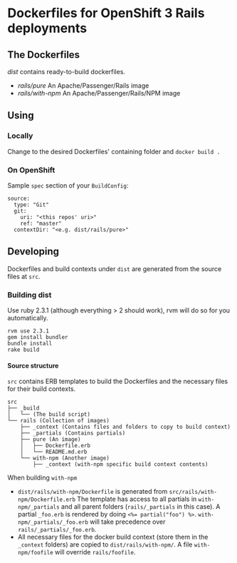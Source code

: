 # Dockerfiles for OpenShift 3 Rails deployments

## The Dockerfiles

_dist_ contains ready-to-build dockerfiles.

* _rails/pure_ An Apache/Passenger/Rails image
* _rails/with-npm_ An Apache/Passenger/Rails/NPM image

## Using

### Locally

Change to the desired Dockerfiles' containing folder and `docker build .`

### On OpenShift

Sample `spec` section of your `BuildConfig`:

    source:
      type: "Git"
      git: 
        uri: "<this repos' uri>"
        ref: "master"
      contextDir: "<e.g. dist/rails/pure>" 

## Developing

Dockerfiles and build contexts under `dist` are generated from the source files at `src`.

### Building dist

Use ruby 2.3.1 (although everything > 2 should work), rvm will do so for you automatically.
 
    rvm use 2.3.1
    gem install bundler
    bundle install
    rake build
    
#### Source structure

`src` contains ERB templates to build the Dockerfiles and the necessary files for their build contexts.

    src
    ├── _build
    │   └── (The build script)
    └── rails (Collection of images)
        ├── _context (Contains files and folders to copy to build context)
        ├── _partials (Contains partials)
        ├── pure (An image)
        │   ├── Dockerfile.erb
        │   └── README.md.erb
        └── with-npm (Another image)
            ├── _context (with-npm specific build context contents)

When building `with-npm`

* `dist/rails/with-npm/Dockerfile` is generated from `src/rails/with-npm/Dockerfile.erb`
  The template has access to all partials in `with-npm/_partials` and all parent folders (`rails/_partials` in this case). A partial `_foo.erb` is rendered by doing `<%= partial("foo") %>`. `with-npm/_partials/_foo.erb` will take precedence over `rails/_partials/_foo.erb`.
* All necessary files for the docker build context (store them in the `_context` folders) are copied to `dist/rails/with-npm/`. A file `with-npm/foofile` will override `rails/foofile`.
